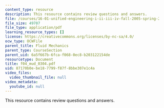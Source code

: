 ```yaml
---
content_type: resource
description: This resource contains review questions and answers.
file: /courses/16-01-unified-engineering-i-ii-iii-iv-fall-2005-spring-2006/87170b0ebe187799f87f8bbe307e1c4a_f04_mud_0304.pdf
file_size: 49707
file_type: application/pdf
learning_resource_types: []
license: https://creativecommons.org/licenses/by-nc-sa/4.0/
ocw_type: OCWFile
parent_title: Fluid Mechanics
parent_type: CourseSection
parent_uid: 6a5f667b-6fca-f068-0ec8-b203122154de
resourcetype: Document
title: f04_mud_0304.pdf
uid: 87170b0e-be18-7799-f87f-8bbe307e1c4a
video_files:
  video_thumbnail_file: null
video_metadata:
  youtube_id: null
---
```

This resource contains review questions and answers.